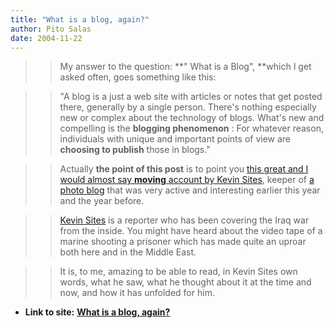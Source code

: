 ```yaml
---
title: "What is a blog, again?"
author: Pito Salas
date: 2004-11-22
---
```



>>

>> My answer to the question: **" What is a Blog", **which I get asked often,
goes something like this:

>>

>> "A blog is a just a web site with articles or notes that get posted there,
generally by a single person. There's nothing especially new or complex about
the technology of blogs. What's new and compelling is the **blogging
phenomenon** : For whatever reason, individuals with unique and important
points of view are **choosing to publish** those in blogs."

>>

>> Actually **the point of this post** is to point you [this great and I would
almost say **moving** account by Kevin
Sites](<http://www.kevinsites.net/2004_11_21_archive.html#110107420331292115>),
keeper of [a photo blog](<http://www.kevinsites.net/>) that was very active
and interesting earlier this year and the year before.

>>

>> [Kevin Sites](<http://www.kevinsites.net/>) is a reporter who has been
covering the Iraq war from the inside. You might have heard about the video
tape of a marine shooting a prisoner which has made quite an uproar both here
and in the Middle East.

>>

>> It is, to me, amazing to be able to read, in Kevin Sites own words, what he
saw, what he thought about it at the time and now, and how it has unfolded for
him.


* **Link to site:** **[What is a blog, again?](None)**
